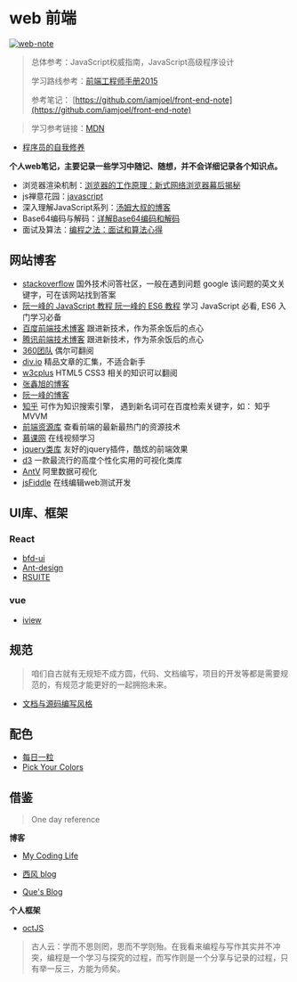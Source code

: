 # web 前端

[![web-note](https://img.shields.io/badge/web--note-0.2-green.svg)](https://github.com/NARUTOne/web-note)


> 总体参考：JavaScript权威指南，JavaScript高级程序设计
> 
> 学习路线参考：[前端工程师手册2015](https://leohxj.gitbooks.io/front-end-database/content/ "前端工程师手册")
> 
>参考笔记： [https://github.com/iamjoel/front-end-note](https://github.com/iamjoel/front-end-note)

> 学习参考链接：[MDN](https://developer.mozilla.org/en-US/docs/Web)

- [程序员的自我修养](https://leohxj.gitbooks.io/a-programmer-prepares/content/)

**个人web笔记，主要记录一些学习中随记、随想，并不会详细记录各个知识点。**

- 浏览器渲染机制：[浏览器的工作原理：新式网络浏览器幕后揭秘](https://www.html5rocks.com/zh/tutorials/internals/howbrowserswork/#1_1)
- js禅意花园：[javascript](https://bonsaiden.github.io/JavaScript-Garden/zh/#intro)
- 深入理解JavaScript系列：[汤姆大叔的博客](http://www.cnblogs.com/TomXu/archive/2011/12/15/2288411.html)
- Base64编码与解码：[详解Base64编码和解码](https://my.oschina.net/goal/blog/201032)
- 面试及算法：[编程之法：面试和算法心得](https://wizardforcel.gitbooks.io/the-art-of-programming-by-july/content/)
## 网站博客
- [stackoverflow](https://stackoverflow.com/)
国外技术问答社区，一般在遇到问题 google 该问题的英文关键字，可在该网站找到答案
- [阮一峰的 JavaScript 教程 阮一峰的 ES6 教程](http://es6.ruanyifeng.com/)
学习 JavaScript 必看, ES6 入门学习必备
- [百度前端技术博客](http://fex.baidu.com/code/)
跟进新技术，作为茶余饭后的点心
- [腾讯前端技术博客](http://www.alloyteam.com/)
跟进新技术，作为茶余饭后的点心
- [360团队](https://75team.com/archives/)
偶尔可翻阅
- [div.io](http://div.io/#/welcome)
精品文章的汇集，不适合新手
- [w3cplus](http://www.w3cplus.com/)
HTML5 CSS3 相关的知识可以翻阅
- [张鑫旭的博客](http://www.zhangxinxu.com/wordpress/)
- [阮一峰的博客](http://www.ruanyifeng.com/blog/javascript/)
- [知乎](https://www.zhihu.com/)
可作为知识搜索引擎， 遇到新名词可在百度检索关键字，如： 知乎 MVVM
- [前端资源库](https://www.awesomes.cn/)
查看前端的最新最热门的资源技术
- [慕课网](http://www.imooc.com/)
在线视频学习
- [jquery类库](http://www.jq22.com/)
友好的jquery插件，酷炫的前端效果
- [d3](https://d3js.org/)
一款最流行的高度个性化实用的可视化类库
- [AntV](https://antv.alipay.com/)
阿里数据可视化
- [jsFiddle](https://jsfiddle.net/)
在线编辑web测试开发

## UI库、框架

### React

- [bfd-ui](http://ui.baifendian.com/)
- [Ant-design](https://ant.design/index-cn)
- [RSUITE](https://rsuitejs.com/getting-started)

### vue

- [iview](https://www.iviewui.com/)

## 规范

> 咱们自古就有无规矩不成方圆，代码、文档编写，项目的开发等都是需要规范的，有规范才能更好的一起拥抱未来。

- [文档与源码编写风格](https://github.com/fex-team/styleguide)

## 配色

- [每日一粒](https://www.seeseed.com/daily/146)
- [Pick Your Colors](http://www.vanschneider.com/colors/)

## 借鉴

> One day reference

**博客**

- [ My Coding Life](http://bin-playground.top/#/)

- [西风 blog](https://xifengxx.github.io/2016/06/26/%E7%A7%BB%E5%8A%A8Web%E5%BC%80%E5%8F%91/)

- [Que's Blog](http://que01.top/)

**个人框架**

- [octJS](https://github.com/younglaker/octjs)

>古人云：学而不思则罔，思而不学则殆。在我看来编程与写作其实并不冲突，编程是一个学习与探究的过程，而写作则是一个分享与记录的过程，只有举一反三，方能为师矣。


